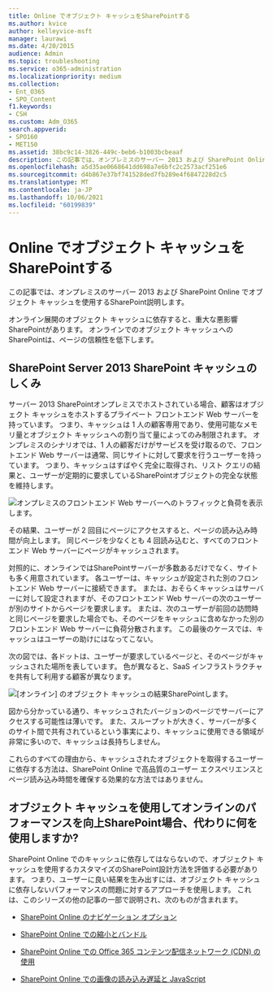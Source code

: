 ```yaml
---
title: Online でオブジェクト キャッシュをSharePointする
ms.author: kvice
author: kelleyvice-msft
manager: laurawi
ms.date: 4/20/2015
audience: Admin
ms.topic: troubleshooting
ms.service: o365-administration
ms.localizationpriority: medium
ms.collection:
- Ent_O365
- SPO_Content
f1.keywords:
- CSH
ms.custom: Adm_O365
search.appverid:
- SPO160
- MET150
ms.assetid: 38bc9c14-3826-449c-beb6-b1003bcbeaaf
description: この記事では、オンプレミスのサーバー 2013 および SharePoint Online でオブジェクト キャッシュを使用するSharePoint説明します。
ms.openlocfilehash: a5d35ae0668641dd698a7e6bfc2c2573acf251e6
ms.sourcegitcommit: d4b867e37bf741528ded7fb289e4f6847228d2c5
ms.translationtype: MT
ms.contentlocale: ja-JP
ms.lasthandoff: 10/06/2021
ms.locfileid: "60199839"
---
```

# <a name="using-the-object-cache-with-sharepoint-online"></a>Online でオブジェクト キャッシュをSharePointする

この記事では、オンプレミスのサーバー 2013 および SharePoint Online でオブジェクト キャッシュを使用するSharePoint説明します。
  
オンライン展開のオブジェクト キャッシュに依存すると、重大な悪影響SharePointがあります。 オンラインでのオブジェクト キャッシュへのSharePointは、ページの信頼性を低下します。 
  
## <a name="how-the-sharepoint-online-and-sharepoint-server-2013-object-cache-works"></a>SharePoint Server 2013 SharePoint キャッシュのしくみ

サーバー 2013 SharePointオンプレミスでホストされている場合、顧客はオブジェクト キャッシュをホストするプライベート フロントエンド Web サーバーを持っています。 つまり、キャッシュは 1 人の顧客専用であり、使用可能なメモリ量とオブジェクト キャッシュへの割り当て量によってのみ制限されます。 オンプレミスのシナリオでは、1 人の顧客だけがサービスを受け取るので、フロントエンド Web サーバーは通常、同じサイトに対して要求を行うユーザーを持っています。 つまり、キャッシュはすばやく完全に取得され、リスト クエリの結果と、ユーザーが定期的に要求しているSharePointオブジェクトの完全な状態を維持します。
  
![オンプレミスのフロントエンド Web サーバーへのトラフィックと負荷を表示します。](../media/a0d38b36-4909-4abb-8d4e-4930814bb3de.png)
  
その結果、ユーザーが 2 回目にページにアクセスすると、ページの読み込み時間が向上します。 同じページを少なくとも 4 回読み込むと、すべてのフロントエンド Web サーバーにページがキャッシュされます。
  
対照的に、オンラインではSharePointサーバーが多数あるだけでなく、サイトも多く用意されています。 各ユーザーは、キャッシュが設定された別のフロントエンド Web サーバーに接続できます。 または、おそらくキャッシュはサーバーに対して設定されますが、そのフロントエンド Web サーバーの次のユーザーが別のサイトからページを要求します。 または、次のユーザーが前回の訪問時と同じページを要求した場合でも、そのページをキャッシュに含めなかった別のフロントエンド Web サーバーに負荷分散されます。 この最後のケースでは、キャッシュはユーザーの助けにはなってこない。
  
次の図では、各ドットは、ユーザーが要求しているページと、そのページがキャッシュされた場所を表しています。 色が異なると、SaaS インフラストラクチャを共有して利用する顧客が異なります。
  
![[オンライン] のオブジェクト キャッシュの結果SharePointします。](../media/25d04011-ef83-4cb7-9e04-a6ed490f63c3.png)
  
図から分かっている通り、キャッシュされたバージョンのページでサーバーにアクセスする可能性は薄いです。 また、スループットが大きく、サーバーが多くのサイト間で共有されているという事実により、キャッシュに使用できる領域が非常に多いので、キャッシュは長持ちしません。
  
これらのすべての理由から、キャッシュされたオブジェクトを取得するユーザーに依存する方法は、SharePoint Online で高品質のユーザー エクスペリエンスとページ読み込み時間を確保する効果的な方法ではありません。
  
## <a name="if-we-cant-rely-on-the-object-cache-to-improve-performance-in-sharepoint-online-what-do-we-use-instead"></a>オブジェクト キャッシュを使用してオンラインのパフォーマンスを向上SharePoint場合、代わりに何を使用しますか?

SharePoint Online でのキャッシュに依存してはならないので、オブジェクト キャッシュを使用するカスタマイズのSharePoint設計方法を評価する必要があります。 つまり、ユーザーに良い結果を生み出すには、オブジェクト キャッシュに依存しないパフォーマンスの問題に対するアプローチを使用します。 これは、このシリーズの他の記事の一部で説明され、次のものが含まれます。
  
- [SharePoint Online のナビゲーション オプション](navigation-options-for-sharepoint-online.md)
    
- [SharePoint Online での縮小とバンドル](minification-and-bundling-in-sharepoint-online.md)
    
- [SharePoint Online での Office 365 コンテンツ配信ネットワーク (CDN) の使用](use-microsoft-365-cdn-with-spo.md)
    
- [SharePoint Online での画像の読み込み遅延と JavaScript](delay-loading-images-and-javascript-in-sharepoint-online.md)
    

